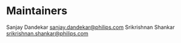 # Maintainers

Sanjay Dandekar <sanjay.dandekar@philips.com>
Srikrishnan Shankar <srikrishnan.shankar@philips.com>